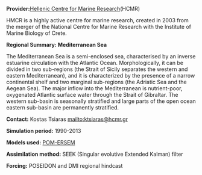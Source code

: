 **Provider:**[Hellenic Centre for Marine Research](http://innovator.ath.hcmr.gr/newhcmr1/)(HCMR)

HMCR is a highly active centre for marine research, created in 2003 from the merger of the National Centre for Marine Research with the Institute of Marine Biology of Crete.

**Regional Summary: Mediterranean Sea**

The Mediterranean Sea is a semi-enclosed sea, characterised by an inverse estuarine circulation with the Atlantic Ocean. Morphologically, it can be divided in two sub-regions (the Strait of Sicily separates the western and eastern Mediterranean), and it is characterized by the presence of a narrow continental shelf and two marginal sub-regions (the Adriatic Sea and the Aegean Sea). The major inflow into the Mediterranean is nutrient-poor, oxygenated Atlantic surface water through the Strait of Gibraltar. The western
sub-basin is seasonally stratified and large parts of the open ocean eastern sub-basin are permanently stratified.

**Contact:** Kostas Tsiaras [mailto:ktsiaras@hcmr.gr](mailto:ktsiaras@hcmr.gr)



**Simulation period:** 1990-2013

**Models used:** <a href="/resources/Modelling_in_the_Med_Sea_HCMR.pdf" target="_blank">POM-ERSEM</a>




**Assimilation method:** SEEK (Singular evolutive Extended Kalman) filter




**Forcing:** POSEIDON and DMI regional hindcast









